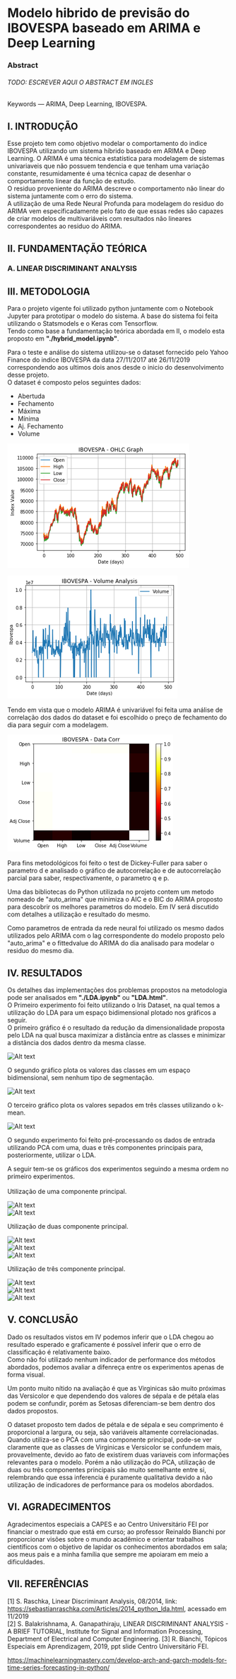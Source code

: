 # Modelo hibrido de previsão do IBOVESPA baseado em ARIMA e Deep Learning #

### Abstract ###

###### TODO: ESCREVER AQUI O ABSTRACT EM INGLES ######

Keywords — ARIMA, Deep Learning, IBOVESPA.

## I.	 INTRODUÇÃO ##
Esse projeto tem como objetivo modelar o comportamento do indice IBOVESPA utilizando um sistema híbrido baseado em
ARIMA e Deep Learning. O ARIMA é uma técnica estatística para modelagem de sistemas univariaveis que não possuem
tendencia e que tenham uma variação constante, resumidamente é uma técnica capaz de desenhar o comportamento linear
da função de estudo.<br> 
O residuo proveniente do ARIMA descreve o comportamento não linear do sistema juntamente com o erro do sistema.<br>
A utilização de uma Rede Neural Profunda para modelagem do residuo do ARIMA vem especificadamente pelo fato de que
essas redes são capazes de criar modelos de multivariáveis com resultados não lineares correspondentes ao residuo
do ARIMA.

## II.	FUNDAMENTAÇÃO TEÓRICA ##

### A.	LINEAR DISCRIMINANT ANALYSIS ###


## III.	METODOLOGIA ##
Para o projeto vigente foi utilizado python juntamente com o Notebook Jupyter para prototipar o modelo do sistema.
A base do sistema foi feita utilizando o Statsmodels e o Keras com Tensorflow.<br>
Tendo como base a fundamentação teórica abordada em II, o modelo esta proposto em <b>"./hybrid_model.ipynb"</b>.<br>

Para o teste e análise do sistema utilizou-se o dataset fornecido pelo Yahoo Finance do indice IBOVESPA da data 27/11/2017 até
26/11/2019 correspondendo aos ultimos dois anos desde o inicio do desenvolvimento desse projeto.<br>
O dataset é composto pelos seguintes dados:<br>

* Abertuda<br>
* Fechamento<br>
* Máxima<br>
* Mínima<br>
* Aj. Fechamento<br>
* Volume<br>

![Alt text](images/ibv-show-graph-01.png?)<br>

![Alt text](images/ibv-show-graph-02.png?)<br>

Tendo em vista que o modelo ARIMA é univariável foi feita uma análise de correlação dos dados do dataset e foi escolhido
o preço de fechamento do dia para seguir com a modelagem.

![Alt text](images/ibv-corr-graph-01.png?)<br>

Para fins metodológicos foi feito o test de Dickey-Fuller para saber o parametro d e analisado o gráfico de autocorrelação
e de autocorrelação parcial para saber, respectivamente, o parametro q e p.

Uma das bibliotecas do Python utilizada no projeto contem um metodo nomeado de "auto_arima" que minimiza o AIC e o BIC do
ARIMA proposto para descobrir os melhores parametros do modelo. Em IV será discutido com detalhes a utilização e resultado
do mesmo.

Como parametros de entrada da rede neural foi utilizado os mesmo dados utilizados pelo ARIMA com o lag correspondente do
modelo proposto pelo "auto_arima" e o fittedvalue do ARIMA do dia analisado para modelar o residuo do mesmo dia.

## IV. RESULTADOS ##
Os detalhes das implementações dos problemas propostos na metodologia pode ser analisados em <b>"./LDA.ipynb"</b> 
ou <b>"LDA.html"</b>.<br>
O Primeiro experimento foi feito utilizando o Iris Dataset, na qual temos a utilização do LDA para um espaço bidimensional
plotado nos gráficos a seguir.<br>
O primeiro gráfico é o resultado da redução da dimensionalidade proposta pelo LDA na qual busca maximizar a distância
entre as classes e minimizar a distância dos dados dentro da mesma classe.

![Alt text](images/ex1-graph01.png?)

O segundo gráfico plota os valores das classes em um espaço bidimensional, sem nenhum tipo de segmentação.

![Alt text](images/ex1-graph02.png?)

O terceiro gráfico plota os valores sepados em três classes utilizando o k-mean.

![Alt text](images/ex1-graph03.png?)

O segundo experimento foi feito pré-processando os dados de entrada utilizando PCA com uma, duas e três componentes
principais para, posteriormente, utilizar o LDA.

A seguir tem-se os gráficos dos experimentos seguindo a mesma ordem no primeiro experimentos.<br><br>
Utilização de uma componente principal.

![Alt text](images/ex2-pc1-graph01.png?)<br>
![Alt text](images/ex2-pc1-graph02.png?)

Utilização de duas componente principal.

![Alt text](images/ex2-pc2-graph01.png?)<br>
![Alt text](images/ex2-pc2-graph02.png?)<br>
![Alt text](images/ex2-pc2-graph03.png?)

Utilização de três componente principal.

![Alt text](images/ex2-pc3-graph01.png?)<br>
![Alt text](images/ex2-pc3-graph02.png?)<br>
![Alt text](images/ex2-pc3-graph03.png?)


## V. CONCLUSÃO ##
Dado os resultados vistos em IV podemos inferir que o LDA chegou ao resultado esperado e graficamente é possível inferir
que o erro de classificação é relativamente baixo.<br>
Como não foi utilizado nenhum indicador de performance dos métodos abordados, podemos avaliar a difenreça entre os
experimentos apenas de forma visual.<br>

Um ponto muito nítido na avaliação é que as Virginicas são muito próximas das Versicolor e que dependendo dos valores
de sépala e de pétala elas podem se confundir, porém as Setosas diferenciam-se bem dentro dos dados propostos.<br>

O dataset proposto tem dados de pétala e de sépala e seu comprimento é proporcional a largura, ou seja, são variáveis
altamente correlacionadas. Quando utiliza-se o PCA com uma componente principal, pode-se ver claramente que as classes
de Virginicas e Versicolor se confundem mais, provavelmente, devido ao fato de existirem duas variaveis com informações
relevantes para o modelo. Porém a não utilização do PCA, utilização de duas ou três componentes principais são muito
semelhante entre si, relembrando que essa inferencia é puramente qualitativa devido a não utilização de indicadores de
performance para os modelos abordados.

## VI. AGRADECIMENTOS ##

Agradecimentos especiais a CAPES e ao Centro Universitário FEI por financiar o mestrado que está em curso; 
ao professor Reinaldo Bianchi por proporcionar visões sobre o mundo acadêmico e orientar trabalhos científicos 
com o objetivo de lapidar os conhecimentos abordados em sala; aos meus pais e a minha família que sempre me 
apoiaram em meio a dificuldades.

## VII. REFERÊNCIAS ##

[1] S. Raschka, Linear Discriminant Analysis, 08/2014, link: https://sebastianraschka.com/Articles/2014_python_lda.html, acessado em 11/2019<br>
[2] S. Balakrishnama, A. Ganapathiraju, LINEAR DISCRIMINANT ANALYSIS - A BRIEF TUTORIAL, Institute for Signal and Information Processing, Department of Electrical and Computer Engineering.
[3]	R. Bianchi, Tópicos Especiais em Aprendizagem, 2019, ppt slide Centro Universitário FEI.

https://machinelearningmastery.com/develop-arch-and-garch-models-for-time-series-forecasting-in-python/
